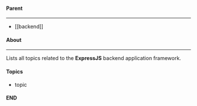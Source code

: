 #### Parent
- - -
- [[backend]]

#### About
---
Lists all topics related to the **ExpressJS** backend application framework.

#### Topics
- topic

#### END



